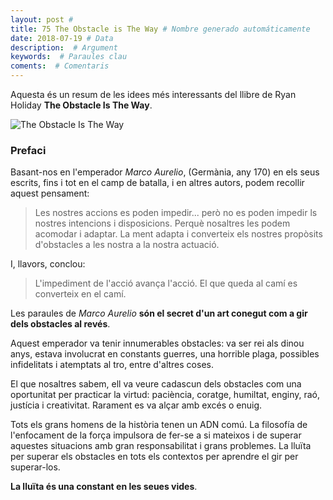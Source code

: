```yaml
---
layout: post #
title: 75 The Obstacle is The Way # Nombre generado automáticamente
date: 2018-07-19 # Data
description:  # Argument
keywords:  # Paraules clau
coments:  # Comentaris
---
```


Aquesta és un resum de les idees més interessants del llibre de Ryan Holiday **The Obstacle Is The Way**.

![The Obstacle Is The Way](https://images-na.ssl-images-amazon.com/images/I/51osHBy6L9L._SY344_BO1,204,203,200_.jpg)

### Prefaci

Basant-nos en l'emperador *Marco Aurelio*, (Germània, any 170) en els seus escrits, fins i tot en el camp de batalla, i en altres autors, podem recollir aquest pensament:

> Les nostres accions es poden impedir...
> però no es poden impedir ls nostres
> intencions i disposicions.
> Perquè nosaltres les podem acomodar
> i adaptar.
> La ment adapta i converteix
> els nostres propòsits d'obstacles
> a les nostra a la nostra actuació.

I, llavors, conclou:

> L'impediment de l'acció
> avança l'acció.
> El que queda al camí
> es converteix en el camí.

Les paraules de *Marco Aurelio* **són el secret d'un art conegut com a gir dels obstacles al revés**.

Aquest emperador va tenir innumerables obstacles: va ser rei als dinou anys, estava involucrat en constants guerres, una horrible plaga, possibles infidelitats i atemptats al tro, entre d'altres coses.

El que nosaltres sabem, ell va veure cadascun dels obstacles com una oportunitat per practicar la virtud: paciència, coratge, humiltat, enginy, raó, justícia i creativitat. Rarament es va alçar amb excés o enuig.

Tots els grans homens de la història tenen un ADN comú. La filosofía de l'enfocament de la força impulsora de fer-se a si mateixos i de superar aquestes situacions amb gran responsabilitat i grans problemes. La lluïta per superar els obstacles en tots els contextos per aprendre el gir per superar-los.

**La lluïta és una constant en les seues vides**.
